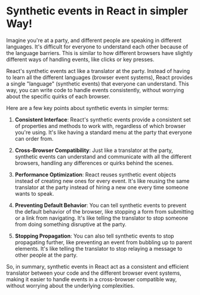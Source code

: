 # Synthetic events in React in simpler Way!

Imagine you're at a party, and different people are speaking in different languages. It's difficult for everyone to understand each other because of the language barriers. This is similar to how different browsers have slightly different ways of handling events, like clicks or key presses.

React's synthetic events act like a translator at the party. Instead of having to learn all the different languages (browser event systems), React provides a single "language" (synthetic events) that everyone can understand. This way, you can write code to handle events consistently, without worrying about the specific quirks of each browser.

Here are a few key points about synthetic events in simpler terms:

1. **Consistent Interface**: React's synthetic events provide a consistent set of properties and methods to work with, regardless of which browser you're using. It's like having a standard menu at the party that everyone can order from.

2. **Cross-Browser Compatibility**: Just like a translator at the party, synthetic events can understand and communicate with all the different browsers, handling any differences or quirks behind the scenes.

3. **Performance Optimization**: React reuses synthetic event objects instead of creating new ones for every event. It's like reusing the same translator at the party instead of hiring a new one every time someone wants to speak.

4. **Preventing Default Behavior**: You can tell synthetic events to prevent the default behavior of the browser, like stopping a form from submitting or a link from navigating. It's like telling the translator to stop someone from doing something disruptive at the party.

5. **Stopping Propagation**: You can also tell synthetic events to stop propagating further, like preventing an event from bubbling up to parent elements. It's like telling the translator to stop relaying a message to other people at the party.

So, in summary, synthetic events in React act as a consistent and efficient translator between your code and the different browser event systems, making it easier to handle events in a cross-browser compatible way, without worrying about the underlying complexities.
